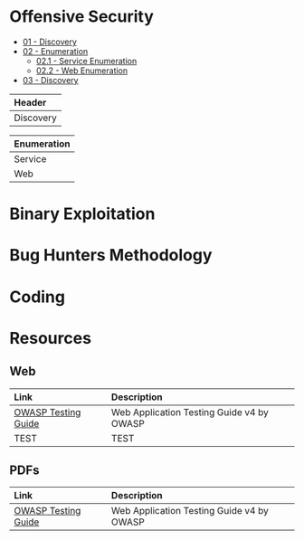 <!-- TITLE: Home -->
<!-- SUBTITLE: A quick summary of Home -->

# Offensive Security
* [01 - Discovery](01-discovery/discovery)
* [02 - Enumeration](#)
	* [02.1 - Service Enumeration](02-enumeration/service-enumeration)
	* [02.2 - Web Enumeration](02-enumeration/web-enumeration)
* [03 - Discovery](01-discovery/discovery)

| Header|
| :---|
| Discovery |

| Enumeration |
| :---|
| Service |
| Web |


# Binary Exploitation
# Bug Hunters Methodology
# Coding
# Resources
## Web
| Link | Description |
| :--- | :--- |
| [OWASP Testing Guide](#) | Web Application Testing Guide v4 by OWASP |
| TEST | TEST |
## PDFs
| Link | Description |
| :--- | :--- |
| [OWASP Testing Guide](#) | Web Application Testing Guide v4 by OWASP |

